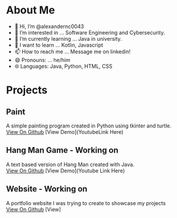 # About Me
- 👋 Hi, I’m @alexandernc0043
- 👀 I’m interested in ... Software Engineering and Cybersecurity.
- 🌱 I’m currently learning ... Java in university.
- 📖 I want to learn ... Kotlin, Javascript
- 📫 How to reach me ... Message me on linkedin!
- 😄 Pronouns: ... he/him
- 🌐 Languages: Java, Python, HTML, CSS

<!---
alexandernc0043/alexandernc0043 is a ✨ special ✨ repository because its `README.md` (this file) appears on your GitHub profile.
You can click the Preview link to take a look at your changes.
--->

# Projects

## Paint 

A simple painting program created in Python using tkinter and turtle.\
[View On Github](https://github.com/alexandernc0043/Paint-Program) [View Demo](YoutubeLink Here)

## Hang Man Game - Working on

A text based version of Hang Man created with Java.\
[View On Github](https://github.com/alexandernc0043/HangMan) [View Demo](Youtube Link Here)

## Website - Working on

A portfolio website I was trying to create to showcase my projects\
[View On Github](https://github.com/alexandernc0043/alexandernc0043.github.io) [View]

